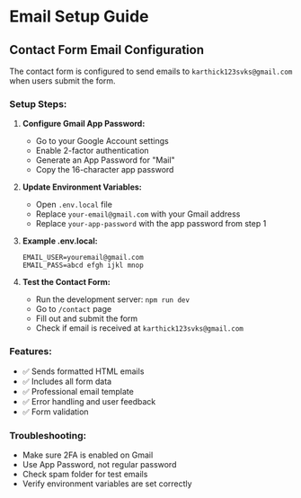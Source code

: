 # Email Setup Guide

## Contact Form Email Configuration

The contact form is configured to send emails to `karthick123svks@gmail.com` when users submit the form.

### Setup Steps:

1. **Configure Gmail App Password:**
   - Go to your Google Account settings
   - Enable 2-factor authentication
   - Generate an App Password for "Mail"
   - Copy the 16-character app password

2. **Update Environment Variables:**
   - Open `.env.local` file
   - Replace `your-email@gmail.com` with your Gmail address
   - Replace `your-app-password` with the app password from step 1

3. **Example .env.local:**
   ```
   EMAIL_USER=youremail@gmail.com
   EMAIL_PASS=abcd efgh ijkl mnop
   ```

4. **Test the Contact Form:**
   - Run the development server: `npm run dev`
   - Go to `/contact` page
   - Fill out and submit the form
   - Check if email is received at `karthick123svks@gmail.com`

### Features:
- ✅ Sends formatted HTML emails
- ✅ Includes all form data
- ✅ Professional email template
- ✅ Error handling and user feedback
- ✅ Form validation

### Troubleshooting:
- Make sure 2FA is enabled on Gmail
- Use App Password, not regular password
- Check spam folder for test emails
- Verify environment variables are set correctly